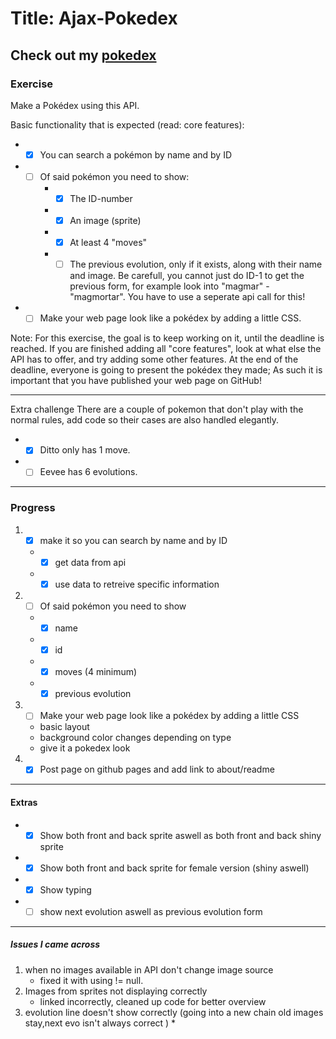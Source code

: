 # Title: Ajax-Pokedex

Check out my [pokedex](https://glinchflash.github.io/Ajax-Pokedex/)
---
### Exercise
Make a Pokédex using this API.

Basic functionality that is expected (read: core features):

* - [x] You can search a pokémon by name and by ID
* - [ ] Of said pokémon you need to show:
     * - [x] The ID-number
     * - [x] An image (sprite)
     * - [x] At least 4 "moves"
     * - [ ] The previous evolution, only if it exists, along with their name and image. Be carefull, you cannot just do ID-1 to get the previous form, for example look into "magmar" - "magmortar". You have to use a seperate api call for this!
* - [ ] Make your web page look like a pokédex by adding a little CSS.

Note: For this exercise, the goal is to keep working on it, until the deadline is reached. If you are finished adding all "core features", look at what else the API has to offer, and try adding some other features. At the end of the deadline, everyone is going to present the pokédex they made; As such it is important that you have published your web page on GitHub!

---
Extra challenge
There are a couple of pokemon that don't play with the normal rules, add code so their cases are also handled elegantly.

* - [x] Ditto only has 1 move.
* - [ ] Eevee has 6 evolutions.

---

### Progress

1. - [x] make it so you can search by name and by ID
    * - [x] get data from api
    * - [x] use data to retreive specific information
2. -[ ] Of said pokémon you need to show
    * - [x] name
    *  -[x] id
    *  -[x] moves (4 minimum)
    * -[x]  previous evolution
3. - [ ] Make your web page look like a pokédex by adding a little CSS
    * basic layout
    * background color changes depending on type
    * give it a pokedex look
4.  -[x] Post page on github pages and add link to about/readme
---

#### Extras

* -[x] Show both front and back sprite aswell as both front and back shiny sprite
* - [x] Show both front and back sprite for female version (shiny aswell)
* -[x] Show typing
* -[ ] show next evolution aswell as previous evolution form
---

##### Issues I came across
1. when no images available in API don't change image source
    * fixed it with using != null.
2. Images from sprites not displaying correctly
   * linked incorrectly, cleaned up code for better overview
3. evolution line doesn't show correctly (going into a new chain old images stay,next evo isn't always correct )
   * 
